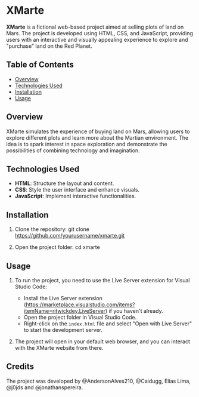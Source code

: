 # XMarte

**XMarte** is a fictional web-based project aimed at selling plots of land on Mars. The project is developed using HTML, CSS, and JavaScript, providing users with an interactive and visually appealing experience to explore and "purchase" land on the Red Planet.

## Table of Contents
- [Overview](#overview)
- [Technologies Used](#technologies-used)
- [Installation](#installation)
- [Usage](#usage)

## Overview
XMarte simulates the experience of buying land on Mars, allowing users to explore different plots and learn more about the Martian environment. The idea is to spark interest in space exploration and demonstrate the possibilities of combining technology and imagination.

## Technologies Used
- **HTML**: Structure the layout and content.
- **CSS**: Style the user interface and enhance visuals.
- **JavaScript**: Implement interactive functionalities.

## Installation
1. Clone the repository:
   git clone https://github.com/yourusername/xmarte.git

2. Open the project folder:
   cd xmarte

## Usage
1. To run the project, you need to use the Live Server extension for Visual Studio Code:
   - Install the Live Server extension (https://marketplace.visualstudio.com/items?itemName=ritwickdey.LiveServer) if you haven't already.
   - Open the project folder in Visual Studio Code.
   - Right-click on the `index.html` file and select "Open with Live Server" to start the development server.

2. The project will open in your default web browser, and you can interact with the XMarte website from there.

## Credits
The project was developed by @AndersonAlves210, @Caidugg, Elias Lima, @j0jds and @jonathanspereira.
